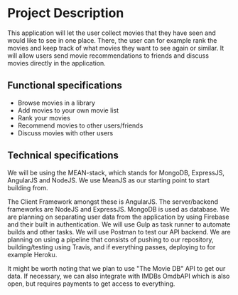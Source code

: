 # Project Description

This application will let the user collect movies that they have seen and would
like to see in one place. There, the user can for example rank the movies and
keep track of what movies they want to see again or similar.
It will allow users send movie recommendations to friends and discuss movies 
directly in the application.

## Functional specifications
* Browse movies in a library
* Add movies to your own movie list
* Rank your movies
* Recommend movies to other users/friends
* Discuss movies with other users

## Technical specifications

We will be using the MEAN-stack, which stands for MongoDB, ExpressJS, AngularJS
and NodeJS. We use MeanJS as our starting point to start  building from.

The Client Framework amongst these is AngularJS.
The server/backend frameworks are NodeJS and ExpressJS. 
MongoDB is used as database.
We are planning on separating user data from the application by using
Firebase and their built in authentication.
We will use Gulp as task runner to automate builds and other tasks.
We will use Postman to test our API backend.
We are planning on using a pipeline that consists of pushing to our repository,
building/testing using Travis, and if everything passes,
deploying to for example Heroku.

It might be worth noting that we plan to use "The Movie DB" API to get our data.
If necessary, we can also integrate with IMDBs OmdbAPI which is also open,
but requires payments to get access to everything.


